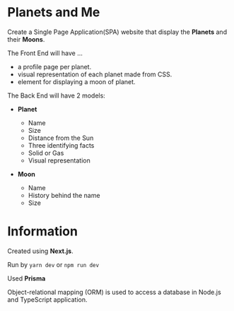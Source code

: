 # Planets and Me

Create a Single Page Application(SPA) website that display the **Planets** and their **Moons**.

The Front End will have ...
- a profile page per planet.
- visual representation of each planet made from CSS.
- element for displaying a moon of planet.

The Back End will have 2 models:

- **Planet**
  - Name
  - Size
  - Distance from the Sun
  - Three identifying facts
  - Solid or Gas
  - Visual representation

- **Moon**
  - Name
  - History behind the name
  - Size

# Information

Created using **Next.js**.

Run by `yarn dev` or `npm run dev`

Used **Prisma**

Object-relational mapping (ORM) is used to access a database in Node.js and TypeScript application.